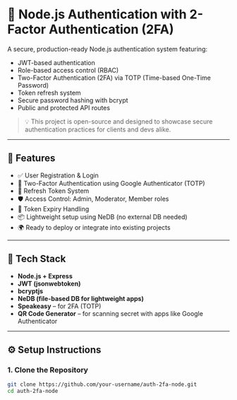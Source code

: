 # 🔐 Node.js Authentication with 2-Factor Authentication (2FA)

A secure, production-ready Node.js authentication system featuring:
- JWT-based authentication
- Role-based access control (RBAC)
- Two-Factor Authentication (2FA) via TOTP (Time-based One-Time Password)
- Token refresh system
- Secure password hashing with bcrypt
- Public and protected API routes

> 💡 This project is open-source and designed to showcase secure authentication practices for clients and devs alike.

---

## 🚀 Features

- ✅ User Registration & Login
- 🔐 Two-Factor Authentication using Google Authenticator (TOTP)
- 🔁 Refresh Token System
- 🛡 Access Control: Admin, Moderator, Member roles
- 🧾 Token Expiry Handling
- 📦 Lightweight setup using NeDB (no external DB needed)
- 🌍 Ready to deploy or integrate into existing projects

---

## 🧰 Tech Stack

- **Node.js + Express**
- **JWT (jsonwebtoken)**
- **bcryptjs**
- **NeDB (file-based DB for lightweight apps)**
- **Speakeasy** – for 2FA (TOTP)
- **QR Code Generator** – for scanning secret with apps like Google Authenticator

---

## ⚙️ Setup Instructions

### 1. Clone the Repository

```bash
git clone https://github.com/your-username/auth-2fa-node.git
cd auth-2fa-node
